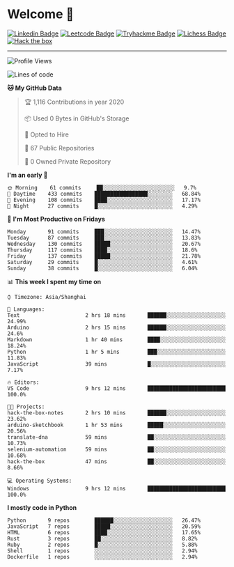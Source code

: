 # Welcome 👋

[![Linkedin Badge](https://img.shields.io/badge/-PedroTorres-blue?style=flat-square&logo=Linkedin&logoColor=white&link=https://www.linkedin.com/in/PedroTorres/)](https://www.linkedin.com/in/pedro-torres-cruz/)
[![Leetcode Badge](https://img.shields.io/badge/profile-leetcode-green)](https://leetcode.com/corfucinas/)
[![Tryhackme Badge](https://img.shields.io/badge/profile-tryhackme-blue)](https://tryhackme.com/p/Corfucinas/)
[![Lichess Badge](https://img.shields.io/badge/challenge_me-lichess-yellow)](https://lichess.org/@/Corfucinas)
[![Hack the box](https://img.shields.io/badge/hack_the_box-profile-red)](https://www.hackthebox.eu/profile/375826)

---

<!--START_SECTION:waka-->
![Profile Views](http://img.shields.io/badge/Profile%20Views-68-blue)

![Lines of code](https://img.shields.io/badge/From%20Hello%20World%20I've%20written-10.8%20million%20Lines%20of%20code-blue)

**🐱 My GitHub Data** 

> 🏆 1,116 Contributions in year 2020
 > 
> 📦 Used 0 Bytes in GitHub's Storage 
 > 
> 💼 Opted to Hire
 > 
> 📜 67 Public Repositories 
 > 
> 🔑 0 Owned Private Repository 
 > 
**I'm an early 🐤** 

```text
🌞 Morning    61 commits     ██░░░░░░░░░░░░░░░░░░░░░░░   9.7% 
🌆 Daytime    433 commits    █████████████████░░░░░░░░   68.84% 
🌃 Evening    108 commits    ████░░░░░░░░░░░░░░░░░░░░░   17.17% 
🌙 Night      27 commits     █░░░░░░░░░░░░░░░░░░░░░░░░   4.29%

```
📅 **I'm Most Productive on Fridays** 

```text
Monday       91 commits     ███░░░░░░░░░░░░░░░░░░░░░░   14.47% 
Tuesday      87 commits     ███░░░░░░░░░░░░░░░░░░░░░░   13.83% 
Wednesday    130 commits    █████░░░░░░░░░░░░░░░░░░░░   20.67% 
Thursday     117 commits    ████░░░░░░░░░░░░░░░░░░░░░   18.6% 
Friday       137 commits    █████░░░░░░░░░░░░░░░░░░░░   21.78% 
Saturday     29 commits     █░░░░░░░░░░░░░░░░░░░░░░░░   4.61% 
Sunday       38 commits     █░░░░░░░░░░░░░░░░░░░░░░░░   6.04%

```


📊 **This week I spent my time on** 

```text
⌚︎ Timezone: Asia/Shanghai

💬 Languages: 
Text                     2 hrs 18 mins       ██████░░░░░░░░░░░░░░░░░░░   24.99% 
Arduino                  2 hrs 15 mins       ██████░░░░░░░░░░░░░░░░░░░   24.6% 
Markdown                 1 hr 40 mins        ████░░░░░░░░░░░░░░░░░░░░░   18.24% 
Python                   1 hr 5 mins         ███░░░░░░░░░░░░░░░░░░░░░░   11.83% 
JavaScript               39 mins             █░░░░░░░░░░░░░░░░░░░░░░░░   7.17%

🔥 Editors: 
VS Code                  9 hrs 12 mins       █████████████████████████   100.0%

🐱‍💻 Projects: 
hack-the-box-notes       2 hrs 10 mins       ██████░░░░░░░░░░░░░░░░░░░   23.62% 
arduino-sketchbook       1 hr 53 mins        █████░░░░░░░░░░░░░░░░░░░░   20.56% 
translate-dna            59 mins             ██░░░░░░░░░░░░░░░░░░░░░░░   10.73% 
selenium-automation      59 mins             ██░░░░░░░░░░░░░░░░░░░░░░░   10.68% 
hack-the-box             47 mins             ██░░░░░░░░░░░░░░░░░░░░░░░   8.66%

💻 Operating Systems: 
Windows                  9 hrs 12 mins       █████████████████████████   100.0%

```

**I mostly code in Python** 

```text
Python       9 repos        ██████░░░░░░░░░░░░░░░░░░░   26.47% 
JavaScript   7 repos        █████░░░░░░░░░░░░░░░░░░░░   20.59% 
HTML         6 repos        ████░░░░░░░░░░░░░░░░░░░░░   17.65% 
Rust         3 repos        ██░░░░░░░░░░░░░░░░░░░░░░░   8.82% 
Ruby         2 repos        █░░░░░░░░░░░░░░░░░░░░░░░░   5.88% 
Shell        1 repos        ░░░░░░░░░░░░░░░░░░░░░░░░░   2.94% 
Dockerfile   1 repos        ░░░░░░░░░░░░░░░░░░░░░░░░░   2.94%

```



<!--END_SECTION:waka-->
